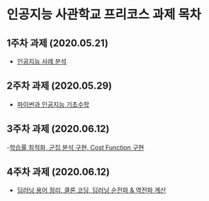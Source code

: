 # 인공지능 사관학교 프리코스 과제 목차

## 1주차 과제 (2020.05.21)

- [인공지능 사례 분석 ](https://nbviewer.jupyter.org/github/MunSunouk/munsunouk..github.io/blob/master/1%EC%A3%BC%EC%B0%A8.ipynb)

## 2주차 과제 (2020.05.29)

- [파이썬과 인공지능 기초수학](https://nbviewer.jupyter.org/github/MunSunouk/munsunouk..github.io/blob/master/2%E1%84%8C%E1%85%AE%E1%84%8E%E1%85%A1%E1%84%80%E1%85%AA%E1%84%8C%E1%85%A6.ipynb)

## 3주차 과제 (2020.06.12)
-[학습률 최적화, 군집 분석 구현, Cost Function 구현](https://github.com/MunSunouk/munsunouk..github.io/blob/master/3%EC%A3%BC%EC%B0%A8_%EA%B3%BC%EC%A0%9C.ipynb)

## 4주차 과제 (2020.06.12)
- [딥러닝 용어 정리, 클론 코딩, 딥러닝 순전파 & 역전파 계산](https://github.com/MunSunouk/munsunouk..github.io/blob/master/4%EC%A3%BC%EC%B0%A8_%EA%B3%BC%EC%A0%9C.ipynb)
